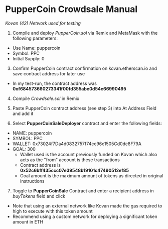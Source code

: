 # PupperCoin Crowdsale Manual
*Kovan (42) Network used for testing*

1. Compile and deploy *PupperCoin.sol* via Remix and MetaMask with the following parameters:
* Use Name:  puppercoin
* Symbol:  PPC
* Initial Supply:  0
  
3. Confirm PupperCoin contract confirmation on kovan.etherscan.io and save contract address for later use
  * In my test-run, the contract address was **0xf684573660273341f00fd355abe0d54c66990495**
  
4. Compile *Crowdsale.sol* in Remix

5. Paste PupperCoin contract address (see step 3) into At Address Field and add it

6. Select **PupperCoinSaleDeployer** contract and enter the following fields:
  * NAME:  puppercoin
  * SYMBOL: PPC
  * WALLET:  0x73024f7Da4d0832757f74cc96c1505Cd0dc8F79A  
  * GOAL: 300
      * Wallet used is the account previously funded on Kovan which also acts as the "from" account is these transactions
      * Contract address is **0x52c6bff435ccc07e39548b19101c47490512ef85**
      * Goal amount is the maximum amount of tokens as directed in original instructions
 7. Toggle to **PupperCoinSale** Contract and enter a recipient address in *buyTokens* field and click
 * Note that using an external network like Kovan made the gas required to high to execute with this token amount
 * Recommend using a custom network for deploying a significant token amount in ETH
